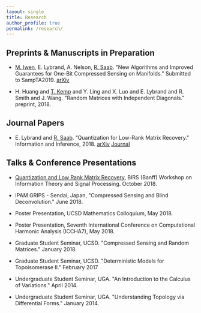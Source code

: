 ```yaml
---
layout: single
title: Research
author_profile: true
permalink: /research/
---
```


## Preprints & Manuscripts in Preparation

- [M. Iwen](https://users.math.msu.edu/users/markiwen/), E. Lybrand, A. Nelson, [R. Saab]((http://www.math.ucsd.edu/~rsaab/)). "New Algorithms and Improved Guarantees for One-Bit Compressed Sensing on Manifolds." Submitted to SampTA2019. [arXiv](https://arxiv.org/abs/1902.03726)

- H. Huang and [T. Kemp](http://www.math.ucsd.edu/~tkemp/) and Y. Ling and X. Luo and E. Lybrand and R. Smith and J. Wang. "Random Matrices with Independent Diagonals." preprint, 2018.

## Journal Papers

- E. Lybrand and [R. Saab](http://www.math.ucsd.edu/~rsaab/). “Quantization for Low-Rank Matrix Recovery." Information and Inference, 2018.  [arXiv](https://arxiv.org/abs/1709.09803) [Journal](https://academic.oup.com/imaiai/advance-article/doi/10.1093/imaiai/iay007/5004444)

## Talks & Conference Presentations

- [Quantization and Low Rank Matrix Recovery](https://www.birs.ca/events/2018/5-day-workshops/18w5162/videos/watch/201810301105-Lybrand.html), BIRS (Banff) Workshop on Information Theory and Signal Processing. October 2018.

- IPAM GRIPS - Sendai, Japan, "Compressed Sensing and Blind Deconvolution." June 2018.

- Poster Presentation, UCSD Mathematics Colloquium, May 2018.

- Poster Presentation, Seventh International Conference on Computational Harmonic Analysis (ICCHA7),
May 2018.

- Graduate Student Seminar, UCSD. "Compressed Sensing and Random Matrices." January 2018.

- Graduate Student Seminar, UCSD. "Deterministic Models for Topoisomerase II." February 2017

- Undergraduate Student Seminar, UGA. "An Introduction to the Calculus of Variations." April 2014.

- Undergraduate Student Seminar, UGA. "Understanding Topology via Differential Forms." January 2014.

